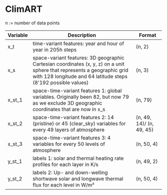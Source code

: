 # ClimART

n := number of data points <br />

| Variable | Description | Format |
| --- | ----------- | ----------- |
| x_t | time-variant features: year and hour of year in 205h steps| (n, 2) |
| x_s | space-variant features: 3D geographic Cartesian coordinates (x, y, z) on a unit sphere that represents a geographic grid with 128 longitude and 64 latitude steps (8'192 possible values)| (n, 3) |
| x_st_1 | space-time-variant features 1: global variables. Originally been 82, but now 79 as we exclude 3D geographic coordinates that are now in x_s | (n, 79) |
| x_st_2 | space-time-variant features 2: 14 (pristine) or 45 (clear_sky) variables for every 49  layers of atmosphere  | (n, 49, 14)/ (n, 49, 45) |
| x_st_3 | space-time-variant features 3: 4 variables for every 50 levels of atmosphere | (n, 50, 4) |
| y_st_1 | labels 1: solar and thermal heating rate profiles for each layer in K/s | (n, 49, 2) |
| y_st_2 | labels 2: Up- and down-welling shortwave solar and longwave thermal flux for each level in W/m² | (n, 50, 4) |

